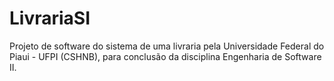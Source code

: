 # LivrariaSI
Projeto de software do sistema de uma livraria pela Universidade Federal do Piaui - UFPI (CSHNB), para conclusão da disciplina Engenharia de Software II.
